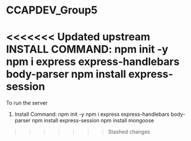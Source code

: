 # CCAPDEV_Group5

<<<<<<< Updated upstream
INSTALL COMMAND:
    npm init -y
    npm i express express-handlebars body-parser
    npm install express-session
=======
To run the server

1. Install Command:
    npm init -y
    npm i express express-handlebars body-parser
    npm install express-session
    npm install mongoose


>>>>>>> Stashed changes
